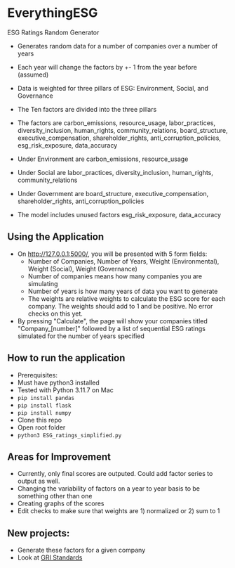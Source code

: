 # EverythingESG
ESG Ratings Random Generator
* Generates random data for a number of companies over a number of years
* Each year will change the factors by +- 1 from the year before (assumed)
* Data is weighted for three pillars of ESG: Environment, Social, and Governance
* The Ten factors are divided into the three pillars
 * The factors are carbon_emissions, resource_usage, labor_practices, diversity_inclusion, human_rights, community_relations, board_structure, executive_compensation, shareholder_rights, anti_corruption_policies, esg_risk_exposure, data_accuracy
  * Under Environment are carbon_emissions, resource_usage
  * Under Social are labor_practices, diversity_inclusion, human_rights, community_relations
  * Under Government are board_structure, executive_compensation, shareholder_rights, anti_corruption_policies

* The model includes unused factors esg_risk_exposure, data_accuracy

## Using the Application
* On http://127.0.0.1:5000/, you will be presented with 5 form fields:
  * Number of Companies, Number of Years, Weight (Environmental), Weight (Social), Weight (Governance)
   * Number of companies means how many companies you are simulating
   * Number of years is how many years of data you want to generate
   * The weights are relative weights to calculate the ESG score for each company. The weights should add to 1 and be positive. No error checks on this yet.
* By pressing "Calculate", the page will show your companies titled "Company_[number]" followed by a list of sequential ESG ratings simulated for the number of years specified

## How to run the application
* Prerequisites:
 * Must have python3 installed
  * Tested with Python 3.11.7 on Mac
 * ```pip install pandas```
 * ```pip install flask```
 * ```pip install numpy```
 * Clone this repo
 * Open root folder
 * ```python3 ESG_ratings_simplified.py```


## Areas for Improvement
* Currently, only final scores are outputed. Could add factor series to output as well.
* Changing the variability of factors on a year to year basis to be something other than one
* Creating graphs of the scores
* Edit checks to make sure that weights are 1) normalized or 2) sum to 1

## New projects:
* Generate these factors for a given company
* Look at [GRI Standards](https://www.globalreporting.org/standards)


